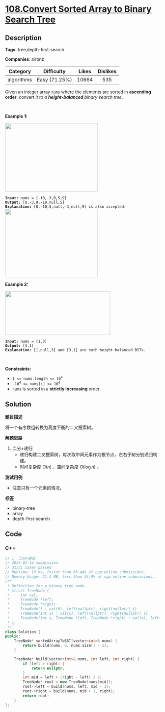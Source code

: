 # [108.Convert Sorted Array to Binary Search Tree](https://leetcode.com/problems/convert-sorted-array-to-binary-search-tree/description/)

## Description

**Tags**: tree,depth-first-search

**Companies**: airbnb

|  Category  |  Difficulty   | Likes | Dislikes |
| :--------: | :-----------: | :---: | :------: |
| algorithms | Easy (71.25%) | 10664 |   535    |

<p>Given an integer array <code>nums</code> where the elements are sorted in <strong>ascending order</strong>, convert <em>it to a </em><span data-keyword="height-balanced"><strong><em>height-balanced</em></strong></span> <em>binary search tree</em>.</p>
<p>&nbsp;</p>
<p><strong class="example">Example 1:</strong></p>
<img alt="" src="https://assets.leetcode.com/uploads/2021/02/18/btree1.jpg" style="width: 302px; height: 222px;" />
<pre><code><strong>Input:</strong> nums = [-10,-3,0,5,9]
<strong>Output:</strong> [0,-3,9,-10,null,5]
<strong>Explanation:</strong> [0,-10,5,null,-3,null,9] is also accepted:
<img alt="" src="https://assets.leetcode.com/uploads/2021/02/18/btree2.jpg" style="width: 302px; height: 222px;" /></code></pre>
<p><strong class="example">Example 2:</strong></p>
<img alt="" src="https://assets.leetcode.com/uploads/2021/02/18/btree.jpg" style="width: 342px; height: 142px;" />
<pre><code><strong>Input:</strong> nums = [1,3]
<strong>Output:</strong> [3,1]
<strong>Explanation:</strong> [1,null,3] and [3,1] are both height-balanced BSTs.</code></pre>
<p>&nbsp;</p>
<p><strong>Constraints:</strong></p>
<ul>
  <li><code>1 &lt;= nums.length &lt;= 10<sup>4</sup></code></li>
  <li><code>-10<sup>4</sup> &lt;= nums[i] &lt;= 10<sup>4</sup></code></li>
  <li><code>nums</code> is sorted in a <strong>strictly increasing</strong> order.</li>
</ul>

## Solution

**题目描述**

将一个有序数组转换为高度平衡的二叉搜索树。

**解题思路**

1. 二分+递归
   - 递归构建二叉搜索树，每次取中间元素作为根节点，左右子树分别递归构建。
   - 时间复杂度 $O(n)$ ，空间复杂度 $O(\log n)$ 。

**测试用例**

- 注意只有一个元素的情况。

**标签**

- binary-tree
- array
- depth-first-search

<!-- code start -->
## Code

### C++

```cpp
// 1. 二分+递归
// 2023-01-14 submission
// 31/31 cases passed
// Runtime: 19 ms, faster than 60.44% of cpp online submissions.
// Memory Usage: 21.4 MB, less than 44.9% of cpp online submissions.
/**
 * Definition for a binary tree node.
 * struct TreeNode {
 *     int val;
 *     TreeNode *left;
 *     TreeNode *right;
 *     TreeNode() : val(0), left(nullptr), right(nullptr) {}
 *     TreeNode(int x) : val(x), left(nullptr), right(nullptr) {}
 *     TreeNode(int x, TreeNode *left, TreeNode *right) : val(x), left(left), right(right) {}
 * };
 */
class Solution {
public:
    TreeNode* sortedArrayToBST(vector<int>& nums) {
        return build(nums, 0, nums.size() - 1);
    }

    TreeNode* build(vector<int>& nums, int left, int right) {
        if (left > right) {
            return nullptr;
        }
        int mid = left + (right - left) / 2;
        TreeNode* root = new TreeNode(nums[mid]);
        root->left = build(nums, left, mid - 1);
        root->right = build(nums, mid + 1, right);
        return root;
    }
};
```

<!-- code end -->
